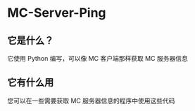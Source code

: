 # MC-Server-Ping
## 它是什么？
它使用 Python 编写，可以像 MC 客户端那样获取 MC 服务器信息

## 它有什么用
您可以在一些需要获取 MC 服务器信息的程序中使用这些代码

